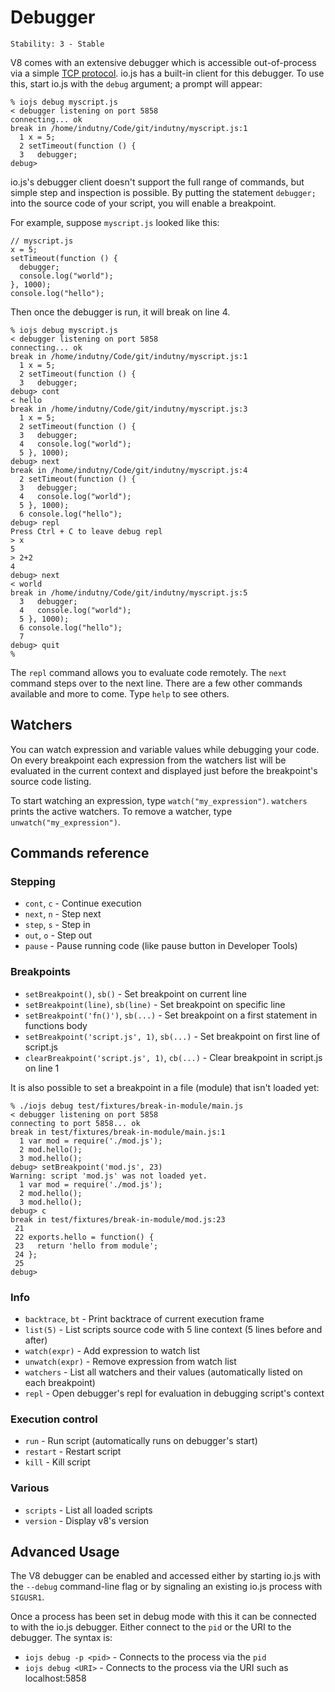 # Debugger

    Stability: 3 - Stable
    

<!-- type=misc -->

V8 comes with an extensive debugger which is accessible out-of-process via a simple [TCP protocol](http://code.google.com/p/v8/wiki/DebuggerProtocol). io.js has a built-in client for this debugger. To use this, start io.js with the `debug` argument; a prompt will appear:

    % iojs debug myscript.js
    < debugger listening on port 5858
    connecting... ok
    break in /home/indutny/Code/git/indutny/myscript.js:1
      1 x = 5;
      2 setTimeout(function () {
      3   debugger;
    debug>
    

io.js's debugger client doesn't support the full range of commands, but simple step and inspection is possible. By putting the statement `debugger;` into the source code of your script, you will enable a breakpoint.

For example, suppose `myscript.js` looked like this:

    // myscript.js
    x = 5;
    setTimeout(function () {
      debugger;
      console.log("world");
    }, 1000);
    console.log("hello");
    

Then once the debugger is run, it will break on line 4.

    % iojs debug myscript.js
    < debugger listening on port 5858
    connecting... ok
    break in /home/indutny/Code/git/indutny/myscript.js:1
      1 x = 5;
      2 setTimeout(function () {
      3   debugger;
    debug> cont
    < hello
    break in /home/indutny/Code/git/indutny/myscript.js:3
      1 x = 5;
      2 setTimeout(function () {
      3   debugger;
      4   console.log("world");
      5 }, 1000);
    debug> next
    break in /home/indutny/Code/git/indutny/myscript.js:4
      2 setTimeout(function () {
      3   debugger;
      4   console.log("world");
      5 }, 1000);
      6 console.log("hello");
    debug> repl
    Press Ctrl + C to leave debug repl
    > x
    5
    > 2+2
    4
    debug> next
    < world
    break in /home/indutny/Code/git/indutny/myscript.js:5
      3   debugger;
      4   console.log("world");
      5 }, 1000);
      6 console.log("hello");
      7
    debug> quit
    %
    

The `repl` command allows you to evaluate code remotely. The `next` command steps over to the next line. There are a few other commands available and more to come. Type `help` to see others.

## Watchers

You can watch expression and variable values while debugging your code. On every breakpoint each expression from the watchers list will be evaluated in the current context and displayed just before the breakpoint's source code listing.

To start watching an expression, type `watch("my_expression")`. `watchers` prints the active watchers. To remove a watcher, type `unwatch("my_expression")`.

## Commands reference

### Stepping

  * `cont`, `c` - Continue execution
  * `next`, `n` - Step next
  * `step`, `s` - Step in
  * `out`, `o` - Step out
  * `pause` - Pause running code (like pause button in Developer Tools)

### Breakpoints

  * `setBreakpoint()`, `sb()` - Set breakpoint on current line
  * `setBreakpoint(line)`, `sb(line)` - Set breakpoint on specific line
  * `setBreakpoint('fn()')`, `sb(...)` - Set breakpoint on a first statement in functions body
  * `setBreakpoint('script.js', 1)`, `sb(...)` - Set breakpoint on first line of script.js
  * `clearBreakpoint('script.js', 1)`, `cb(...)` - Clear breakpoint in script.js on line 1

It is also possible to set a breakpoint in a file (module) that isn't loaded yet:

    % ./iojs debug test/fixtures/break-in-module/main.js
    < debugger listening on port 5858
    connecting to port 5858... ok
    break in test/fixtures/break-in-module/main.js:1
      1 var mod = require('./mod.js');
      2 mod.hello();
      3 mod.hello();
    debug> setBreakpoint('mod.js', 23)
    Warning: script 'mod.js' was not loaded yet.
      1 var mod = require('./mod.js');
      2 mod.hello();
      3 mod.hello();
    debug> c
    break in test/fixtures/break-in-module/mod.js:23
     21
     22 exports.hello = function() {
     23   return 'hello from module';
     24 };
     25
    debug>
    

### Info

  * `backtrace`, `bt` - Print backtrace of current execution frame
  * `list(5)` - List scripts source code with 5 line context (5 lines before and after)
  * `watch(expr)` - Add expression to watch list
  * `unwatch(expr)` - Remove expression from watch list
  * `watchers` - List all watchers and their values (automatically listed on each breakpoint)
  * `repl` - Open debugger's repl for evaluation in debugging script's context

### Execution control

  * `run` - Run script (automatically runs on debugger's start)
  * `restart` - Restart script
  * `kill` - Kill script

### Various

  * `scripts` - List all loaded scripts
  * `version` - Display v8's version

## Advanced Usage

The V8 debugger can be enabled and accessed either by starting io.js with the `--debug` command-line flag or by signaling an existing io.js process with `SIGUSR1`.

Once a process has been set in debug mode with this it can be connected to with the io.js debugger. Either connect to the `pid` or the URI to the debugger. The syntax is:

  * `iojs debug -p <pid>` - Connects to the process via the `pid`
  * `iojs debug <URI>` - Connects to the process via the URI such as localhost:5858